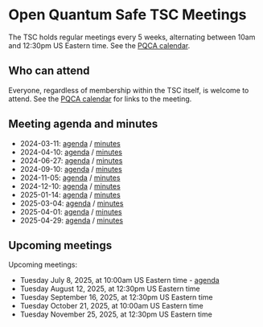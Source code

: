# Open Quantum Safe TSC Meetings

The TSC holds regular meetings every 5 weeks, alternating between 10am and 12:30pm US Eastern time.  See the [PQCA calendar](https://pqca.org/calendar/).

## Who can attend

Everyone, regardless of membership within the TSC itself, is welcome to attend. See the [PQCA calendar](https://pqca.org/calendar/) for links to the meeting.

## Meeting agenda and minutes

- 2024-03-11: [agenda](2024-03-11/agenda.md) / [minutes](2024-03-11/minutes.md)
- 2024-04-10: [agenda](2024-04-10/agenda.md) / [minutes](2024-04-10/minutes.md)
- 2024-06-27: [agenda](2024-06-27/agenda.md) / [minutes](2024-06-27/minutes.md)
- 2024-09-10: [agenda](2024-09-10/agenda.md) / [minutes](2024-09-10/minutes.md)
- 2024-11-05: [agenda](2024-11-05/agenda.md) / [minutes](2024-11-05/minutes.md)
- 2024-12-10: [agenda](2024-12-10/agenda.md) / [minutes](2024-12-10/minutes)
- 2025-01-14: [agenda](2025-01-14/agenda.md) / [minutes](2025-01-14/minutes.md)
- 2025-03-04: [agenda](2025-03-04/agenda.md) / [minutes](2025-03-04/minutes.md)
- 2025-04-01: [agenda](2025-04-01/agenda.md) / [minutes](2025-04-01/minutes.md)
- 2025-04-29: [agenda](2025-04-29/agenda.md) / [minutes](2025-04-29/minutes.md)

## Upcoming meetings

Upcoming meetings:

- Tuesday July 8, 2025, at 10:00am US Eastern time - [agenda](2025-07-08/agenda.md)
- Tuesday August 12, 2025, at 12:30pm US Eastern time
- Tuesday September 16, 2025, at 12:30pm US Eastern time
- Tuesday October 21, 2025, at 10:00am US Eastern time
- Tuesday November 25, 2025, at 12:30pm US Eastern time
